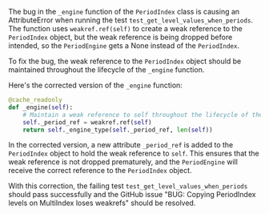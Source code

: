 The bug in the `_engine` function of the `PeriodIndex` class is causing an AttributeError when running the test `test_get_level_values_when_periods`. The function uses `weakref.ref(self)` to create a weak reference to the `PeriodIndex` object, but the weak reference is being dropped before intended, so the `PeriodEngine` gets a None instead of the `PeriodIndex`.

To fix the bug, the weak reference to the `PeriodIndex` object should be maintained throughout the lifecycle of the `_engine` function.

Here's the corrected version of the `_engine` function:

```python
@cache_readonly
def _engine(self):
    # Maintain a weak reference to self throughout the lifecycle of the _engine function
    self._period_ref = weakref.ref(self)
    return self._engine_type(self._period_ref, len(self))
```

In the corrected version, a new attribute `_period_ref` is added to the `PeriodIndex` object to hold the weak reference to `self`. This ensures that the weak reference is not dropped prematurely, and the `PeriodEngine` will receive the correct reference to the `PeriodIndex` object.

With this correction, the failing test `test_get_level_values_when_periods` should pass successfully and the GitHub issue "BUG: Copying PeriodIndex levels on MultiIndex loses weakrefs" should be resolved.